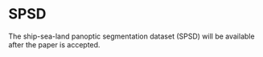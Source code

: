 # SPSD
The ship-sea-land panoptic segmentation dataset (SPSD) will be available after the paper is accepted.
